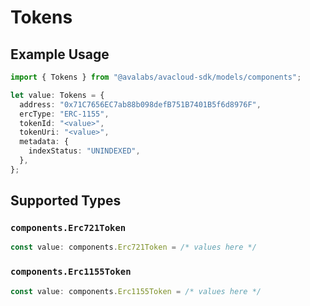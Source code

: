 # Tokens

## Example Usage

```typescript
import { Tokens } from "@avalabs/avacloud-sdk/models/components";

let value: Tokens = {
  address: "0x71C7656EC7ab88b098defB751B7401B5f6d8976F",
  ercType: "ERC-1155",
  tokenId: "<value>",
  tokenUri: "<value>",
  metadata: {
    indexStatus: "UNINDEXED",
  },
};
```

## Supported Types

### `components.Erc721Token`

```typescript
const value: components.Erc721Token = /* values here */
```

### `components.Erc1155Token`

```typescript
const value: components.Erc1155Token = /* values here */
```


